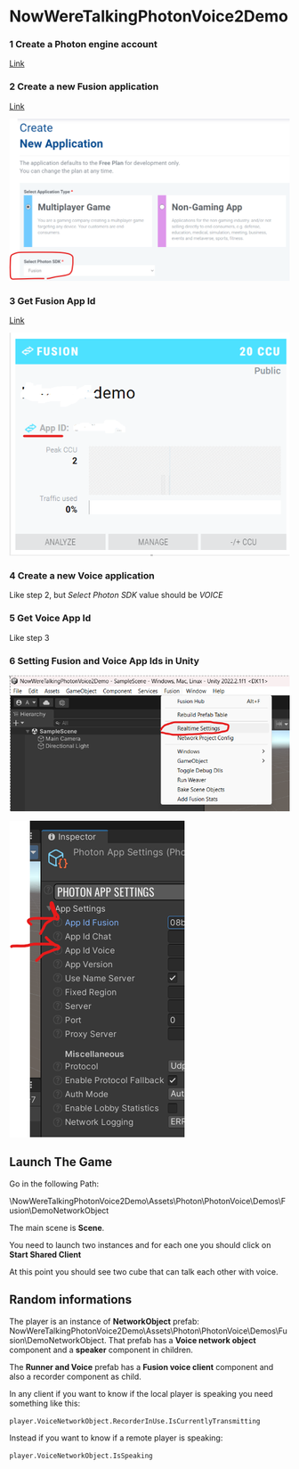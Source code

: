 # NowWereTalkingPhotonVoice2Demo

### 1 Create a Photon engine account

[Link](https://id.photonengine.com/account/signup)

### 2 Create a new Fusion application

[Link](https://dashboard.photonengine.com/app/create)

![Alt text](fusion.png "Optional title")

### 3 Get Fusion App Id

[Link](https://dashboard.photonengine.com/)

![Alt text](fusion2.png "Optional title")

### 4 Create a new Voice application

Like step 2, but *Select Photon SDK* value should be *VOICE*

### 5 Get Voice App Id

Like step 3

### 6 Setting Fusion and Voice App Ids in Unity

![Alt text](fusion3.png "Optional title")


![Alt text](fusion4.png "Optional title")

## Launch The Game

Go in the following Path:

\NowWereTalkingPhotonVoice2Demo\Assets\Photon\PhotonVoice\Demos\Fusion\DemoNetworkObject

The main scene is **Scene**.

You need to launch two instances and for each one you should click on **Start Shared Client**

At this point you should see two cube that can talk each other with voice.

## Random informations

The player is an instance of **NetworkObject** prefab: NowWereTalkingPhotonVoice2Demo\Assets\Photon\PhotonVoice\Demos\Fusion\DemoNetworkObject.
That prefab has a **Voice network object** component and a  **speaker** component in children.

The **Runner and Voice** prefab has a **Fusion voice client** component and also a recorder component as child.

In any client if you want to know if the local player is speaking you need something like this:

```player.VoiceNetworkObject.RecorderInUse.IsCurrentlyTransmitting```

Instead if you want to know if a remote player is speaking:

```player.VoiceNetworkObject.IsSpeaking```


